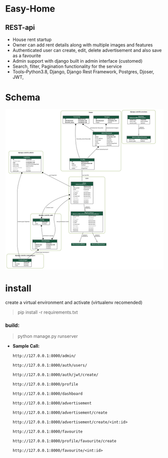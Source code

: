 # Easy-Home
## REST-api

* House rent startup
* Owner can add rent details along with multiple images and features
* Authenticated user can create, edit, delete advertisement and also save as a favourite
* Admin support with django built in admin interface (customed) 
* Search, filter, Pagination functionality for the service
* Tools–Python3.8, Django, Django Rest Framework, Postgres, Djoser, JWT,
<!-- * demo b-kash payment integrated -->


# Schema
![alt text](home.png?raw=true)

# install
create a virtual environment and activate (virtualenv recomended)
> pip install -r requirements.txt

### build:
>python manage.py runserver



* **Sample Call:**

    ```
    http://127.0.0.1:8000/admin/
    ```

    ```
    http://127.0.0.1:8000/auth/users/
    ```

    ```
    http://127.0.0.1:8000/auth/jwt/create/
    ```

    ```
    http://127.0.0.1:8000/profile
    ```
    
    ```
    http://127.0.0.1:8000/dashboard
    ```
    
    ```
    http://127.0.0.1:8000/advertisement
    ```

    ```
    http://127.0.0.1:8000/advertisement/create
    ```

    ```
    http://127.0.0.1:8000/advertisement/create/<int:id>
    ```
    
    ```
    http://127.0.0.1:8000/favourite
    ```
    
    ```
    http://127.0.0.1:8000/profile/favourite/create
    ```
    
    ```
    http://127.0.0.1:8000/favourite/<int:id>
    ```
